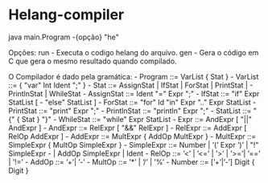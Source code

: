 # Helang-compiler

java main.Program -{opção} "<nome-arquivo>he"
  
  Opções: run - Executa o codigo helang do arquivo.
          gen - Gera o código em C que gera o mesmo resultado quando compilado.
  
  O Compilador é dado pela gramática:
        - Program ::= VarList { Stat }
        - VarList ::= { "var" Int Ident ";" }
        - Stat ::= AssignStat | IfStat | ForStat | PrintStat |
        - PrintlnStat | WhileStat
        - AssignStat ::= Ident "=" Expr ";"
        - IfStat ::= "if" Expr StatList [
        - "else" StatList ]
        - ForStat ::= "for" Id "in" Expr ".." Expr StatList
        - PrintStat ::= "print" Expr ";"
        - PrintlnStat ::= "println" Expr ";"
        - StatList ::= "{" { Stat } "}"
        - WhileStat ::= "while" Expr StatList
        - Expr ::= AndExpr [ "||" AndExpr ]
        - AndExpr ::= RelExpr [ "&&" RelExpr ]
        - RelExpr ::= AddExpr [ RelOp AddExpr ]
        - AddExpr ::= MultExpr { AddOp MultExpr }
        - MultExpr ::= SimpleExpr { MultOp SimpleExpr }
        - SimpleExpr ::= Number | ’(’ Expr ’)’ | "!" SimpleExpr
        - | AddOp SimpleExpr | Ident
        - RelOp ::= ’<’ | ’<=’ | ’>’ | ’>=’| ’==’ | ’!=’
        - AddOp ::= ’+’| ’-’
        - MultOp ::= ’*’ | ’/’ | ’%’
        - Number ::= [’+’|’-’] Digit { Digit }
